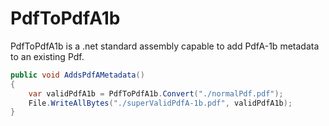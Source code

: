 # PdfToPdfA1b
PdfToPdfA1b is a .net standard assembly capable to add PdfA-1b metadata to an existing Pdf.

```csharp
public void AddsPdfAMetadata()
{
    var validPdfA1b = PdfToPdfA1b.Convert("./normalPdf.pdf");
    File.WriteAllBytes("./superValidPdfA-1b.pdf", validPdfA1b);
}
```